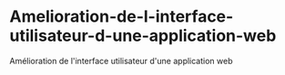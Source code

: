 # Amelioration-de-l-interface-utilisateur-d-une-application-web
Amélioration de l'interface utilisateur d'une application web
